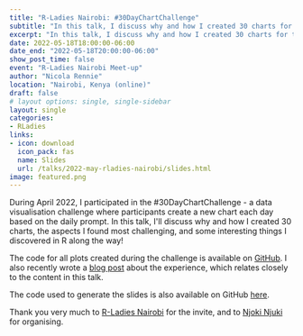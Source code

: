```yaml
---
title: "R-Ladies Nairobi: #30DayChartChallenge"
subtitle: "In this talk, I discuss why and how I created 30 charts for the #30DayChartChallenge, the aspects I found most challenging, and some interesting things I discovered in R along the way!"
excerpt: "In this talk, I discuss why and how I created 30 charts for the #30DayChartChallenge, the aspects I found most challenging, and some interesting things I discovered in R along the way!"
date: 2022-05-18T18:00:00-06:00
date_end: "2022-05-18T20:00:00-06:00"
show_post_time: false
event: "R-Ladies Nairobi Meet-up"
author: "Nicola Rennie"
location: "Nairobi, Kenya (online)"
draft: false
# layout options: single, single-sidebar
layout: single
categories:
- RLadies
links:
- icon: download
  icon_pack: fas
  name: Slides
  url: /talks/2022-may-rladies-nairobi/slides.html
image: featured.png
---
```


During April 2022, I participated in the #30DayChartChallenge - a data visualisation challenge where participants create a new chart each day based on the daily prompt. In this talk, I'll discuss why and how I created 30 charts, the aspects I found most challenging, and some interesting things I discovered in R along the way!

The code for all plots created during the challenge is available on [GitHub](https://github.com/nrennie/30DayChartChallenge). I also recently wrote a [blog post](https://nrennie.rbind.io/blog/2022-05-07-30-day-chart-challenge-2022/) about the experience, which relates closely to the content in this talk.

The code used to generate the slides is also available on GitHub [here](https://github.com/nrennie/R-Ladies/tree/main/RLadiesNairobi/2022-05-26).

Thank you very much to [R-Ladies Nairobi](https://twitter.com/RLadiesNairobi) for the invite, and to [Njoki Njuki](https://twitter.com/lucy_njokinjuki) for organising.